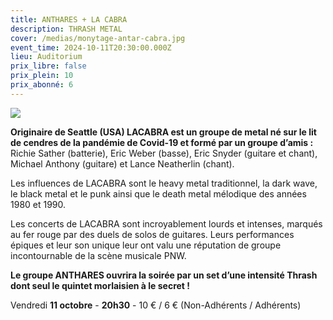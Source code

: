 ```yaml
---
title: ANTHARES + LA CABRA
description: THRASH METAL
cover: /medias/monytage-antar-cabra.jpg
event_time: 2024-10-11T20:30:00.000Z
lieu: Auditorium
prix_libre: false
prix_plein: 10
prix_abonné: 6
---
```

![](/medias/monytage-antar-cabra.jpg)

**Originaire de Seattle (USA) LACABRA est un groupe de metal né sur le lit de cendres de la pandémie de Covid-19 et formé par un groupe d’amis :** Richie Sather (batterie), Eric Weber (basse), Eric Snyder (guitare et chant), Michael Anthony (guitare) et Lance Neatherlin (chant). 

Les influences de LACABRA sont le heavy metal traditionnel, la dark wave, le black metal et le punk ainsi que le death metal mélodique des années 1980 et 1990. 

Les concerts de LACABRA sont incroyablement lourds et intenses, marqués au fer rouge par des duels de solos de guitares. Leurs performances épiques et leur son unique leur ont valu une réputation de groupe incontournable de la scène musicale PNW.

**Le groupe ANTHARES ouvrira la soirée par un set d’une intensité Thrash dont seul le quintet morlaisien à le secret !**

Vendredi **11 octobre** - **20h30** - 10 € / 6 € (Non-Adhérents / Adhérents)